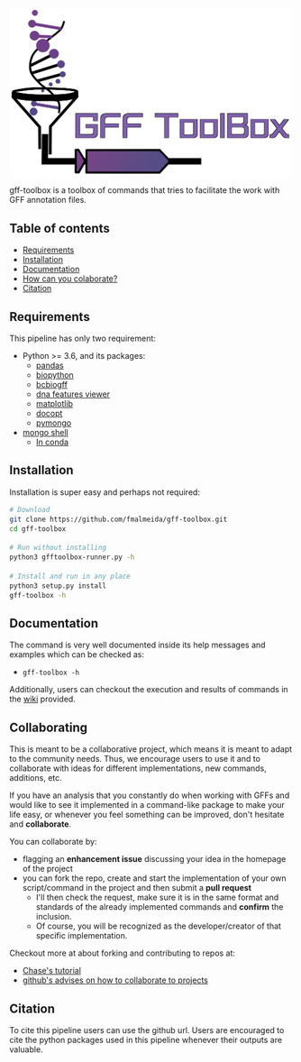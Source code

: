 <p align="left">
<img src="https://github.com/fmalmeida/gff-toolbox/raw/master/images/GFF_ToolBox.png" alt="logo" width="500px"/>
</p>

gff-toolbox is a toolbox of commands that tries to facilitate the work with GFF annotation files.

## Table of contents

* [Requirements](https://github.com/fmalmeida/gff-toolbox#requirements)
* [Installation](https://github.com/fmalmeida/gff-toolbox#installation)
* [Documentation](https://github.com/fmalmeida/gff-toolbox#documentation)
* [How can you colaborate?](https://github.com/fmalmeida/gff-toolbox#collaborating)
* [Citation](https://github.com/fmalmeida/gff-toolbox#citation)

## Requirements

This pipeline has only two requirement:

* Python >= 3.6, and its packages:
    * [pandas](https://pandas.pydata.org/)
    * [biopython](https://biopython.org/)
    * [bcbiogff](https://github.com/chapmanb/bcbb/tree/master/gff)
    * [dna features viewer](https://github.com/Edinburgh-Genome-Foundry/DnaFeaturesViewer)
    * [matplotlib](https://matplotlib.org/)
    * [docopt](http://docopt.org/)
    * [pymongo](https://pypi.org/project/pymongo/)
* [mongo shell](https://docs.mongodb.com/manual/)
    * [In conda](https://anaconda.org/anaconda/mongodb)

## Installation

Installation is super easy and perhaps not required:

```bash
# Download
git clone https://github.com/fmalmeida/gff-toolbox.git
cd gff-toolbox

# Run without installing
python3 gfftoolbox-runner.py -h

# Install and run in any place
python3 setup.py install
gff-toolbox -h
```

## Documentation

The command is very well documented inside its help messages and examples which can be checked as:

* `gff-toolbox -h`

Additionally, users can checkout the execution and results of commands in the [wiki](https://github.com/fmalmeida/gff-toolbox/wiki) provided.

## Collaborating

This is meant to be a collaborative project, which means it is meant to adapt to the community needs. Thus, we encourage users to use it and to collaborate with ideas for different implementations, new commands, additions, etc.

If you have an analysis that you constantly do when working with GFFs and would like to see it implemented in a command-like package to make your life easy, or whenever you feel something can be improved, don't hesitate and **collaborate**.

You can collaborate by:

* flagging an **enhancement issue** discussing your idea in the homepage of the project
* you can fork the repo, create and start the implementation of your own script/command in the project and then submit a **pull request**
    * I'll then check the request, make sure it is in the same format and standards of the already implemented commands and **confirm** the inclusion.
    * Of course, you will be recognized as the developer/creator of that specific implementation.

Checkout more at about forking and contributing to repos at:

* [Chase's tutorial](https://gist.github.com/Chaser324/ce0505fbed06b947d962)
* [github's advises on how to collaborate to projects](https://docs.github.com/en/free-pro-team@latest/github/collaborating-with-issues-and-pull-requests)

## Citation

To cite this pipeline users can use the github url. Users are encouraged to cite the python packages used in this pipeline whenever their outputs are valuable.
